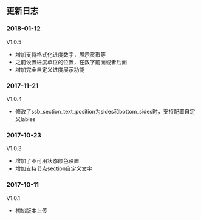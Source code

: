 ## 更新日志
### 2018-01-12
V1.0.5
- 增加支持格式化进度数字，展示货币等
- 之前设置进度单位的位置，在数字前面或者后面
- 增加完全自定义进度展示功能

### 2017-11-21
V1.0.4
- 修改了ssb_section_text_position为sides和bottom_sides时，支持配置自定义lables

### 2017-10-23
V1.0.3
- 增加了不可用状态颜色设置
- 增加支持节点section自定义文字

### 2017-10-11
V1.0.1
- 初始版本上传